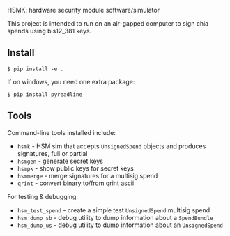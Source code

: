HSMK: hardware security module software/simulator

This project is intended to run on an air-gapped computer to sign chia spends using bls12_381 keys.


Install
-------

`$ pip install -e .`

If on windows, you need one extra package:

`$ pip install pyreadline`


Tools
-----

Command-line tools installed include:

- `hsmk` - HSM sim that accepts `UnsignedSpend` objects and produces signatures, full or partial
- `hsmgen` - generate secret keys
- `hsmpk` - show public keys for secret keys
- `hsmmerge` - merge signatures for a multisig spend
- `qrint` - convert binary to/from qrint ascii

For testing & debugging:

- `hsm_test_spend` - create a simple test `UnsignedSpend` multisig spend
- `hsm_dump_sb` - debug utility to dump information about a `SpendBundle`
- `hsm_dump_us` - debug utility to dump information about an `UnsignedSpend`
